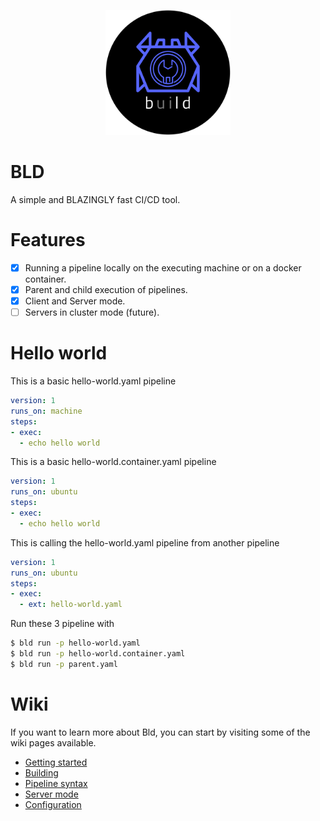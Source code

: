 <p align="center">
    <img style="text-align: center;" height="200" width="200" src="./assets/logo.png">
</p>

# BLD
A simple and BLAZINGLY fast CI/CD tool.

# Features
- [x] Running a pipeline locally on the executing machine or on a docker container.
- [x] Parent and child execution of pipelines.
- [x] Client and Server mode.
- [ ] Servers in cluster mode (future).

# Hello world

This is a basic hello-world.yaml pipeline
```yaml
version: 1
runs_on: machine
steps:
- exec:
  - echo hello world
```

This is a basic hello-world.container.yaml pipeline
```yaml
version: 1
runs_on: ubuntu
steps:
- exec:
  - echo hello world
```

This is calling the hello-world.yaml pipeline from another pipeline
```yaml
version: 1
runs_on: ubuntu
steps:
- exec:
  - ext: hello-world.yaml
```

Run these 3 pipeline with
```bash
$ bld run -p hello-world.yaml
$ bld run -p hello-world.container.yaml
$ bld run -p parent.yaml
```

# Wiki
If you want to learn more about Bld, you can start by visiting some of the wiki pages available.
- [Getting started](https://github.com/kostas-vl/bld/wiki/Getting-started)
- [Building](https://github.com/kostas-vl/bld/wiki/Getting-started#building)
- [Pipeline syntax](https://github.com/kostas-vl/bld/wiki/Pipeline-syntax)
- [Server mode](https://github.com/kostas-vl/bld/wiki/Server-mode)
- [Configuration](https://github.com/kostas-vl/bld/wiki/Configuration)
